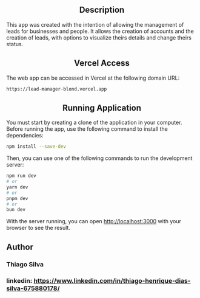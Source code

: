 <div align ="center">

## Description

</div>

This app was created with the intention of allowing the management of leads for businesses and people. It allows the creation of accounts and the creation of leads, with options to visualize theirs details and change theirs status.

<div align ="center">

## Vercel Access 

</div>

The web app can be accessed in Vercel at the following domain URL:

```bash
https://lead-manager-blond.vercel.app
```

<div align ="center">

## Running Application

</div>

You must start by creating a clone of the application in your computer. Before running the app, use the following command to install the dependencies:

```bash
npm install --save-dev
```

Then, you can use one of the following commands to run the development server:

```bash
npm run dev
# or
yarn dev
# or
pnpm dev
# or
bun dev
```

With the server running, you can open [http://localhost:3000](http://localhost:3000) with your browser to see the result.

## Author

### Thiago Silva

### linkedin: https://www.linkedin.com/in/thiago-henrique-dias-silva-675880178/

<br></br>
